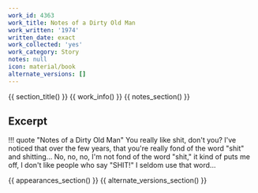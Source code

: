 ```yaml
---
work_id: 4363
work_title: Notes of a Dirty Old Man
work_written: '1974'
written_date: exact
work_collected: 'yes'
work_category: Story
notes: null
icon: material/book
alternate_versions: []
---
```


{{ section_title() }}
{{ work_info() }}
{{ notes_section() }}
## Excerpt
!!! quote "Notes of a Dirty Old Man"
    You really like shit, don't you? I've noticed that over the few years, that you're really fond of the word "shit" and shitting...
    No, no, no, I'm not fond of the word "shit," it kind of puts me off, I don't like people who say "SHIT!" I seldom use that word...

{{ appearances_section() }}
{{ alternate_versions_section() }}